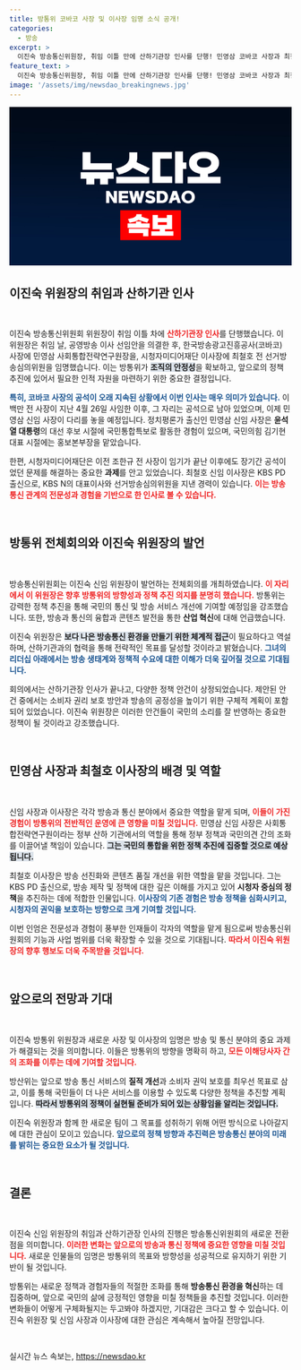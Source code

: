 ```yaml
---
title: 방통위 코바코 사장 및 이사장 임명 소식 공개!
categories:
  - 방송
excerpt: >
  이진숙 방송통신위원장, 취임 이틀 만에 산하기관장 인사를 단행! 민영삼 코바코 사장과 최철호 시청자미디어재단 이사장이 새롭게 임명된다. 정치와 방송의 연결고리는? 클릭해 자세히 알아보세요!
feature_text: >
  이진숙 방송통신위원장, 취임 이틀 만에 산하기관장 인사를 단행! 민영삼 코바코 사장과 최철호 시청자미디어재단 이사장이 새롭게 임명된다. 정치와 방송의 연결고리는? 클릭해 자세히 알아보세요!
image: '/assets/img/newsdao_breakingnews.jpg'
---
```


<p><img src="/assets/img/newsdao_breakingnews.jpg" alt="flaretime 속보" /></p>

<h2 data-ke-size="size26">이진숙 위원장의 취임과 산하기관 인사</h2>

<p data-ke-size="size16">&nbsp;</p>

<p>이진숙 방송통신위원회 위원장이 취임 이틀 차에 <b><span style="color: #ee2323;">산하기관장 인사</span></b>를 단행했습니다. 이 위원장은 취임 날, 공영방송 이사 선임안을 의결한 후, 한국방송광고진흥공사(코바코) 사장에 민영삼 사회통합전략연구원장을, 시청자미디어재단 이사장에 최철호 전 선거방송심의위원을 임명했습니다. 이는 방통위가 <b><span style="background-color: #21538527;">조직의 안정성</span></b>을 확보하고, 앞으로의 정책 추진에 있어서 필요한 인적 자원을 마련하기 위한 중요한 결정입니다. </p>

<p><b><span style="color: #1a5490;">특히, 코바코 사장의 공석이 오래 지속된 상황에서 이번 인사는 매우 의미가 있습니다.</span></b> 이백만 전 사장이 지난 4월 26일 사임한 이후, 그 자리는 공석으로 남아 있었으며, 이제 민영삼 신임 사장이 다리를 놓을 예정입니다. 정치평론가 출신인 민영삼 신임 사장은 <b>윤석열 대통령</b>의 대선 후보 시절에 국민통합특보로 활동한 경험이 있으며, 국민의힘 김기현 대표 시절에는 홍보본부장을 맡았습니다. </p>

<p>한편, 시청자미디어재단은 이전 조한규 전 사장이 임기가 끝난 이후에도 장기간 공석이었던 문제를 해결하는 중요한 <b>과제</b>를 안고 있었습니다. 최철호 신임 이사장은 KBS PD 출신으로, KBS N의 대표이사와 선거방송심의위원을 지낸 경력이 있습니다. <b><span style="color: #ee2323;">이는 방송통신 관계의 전문성과 경험을 기반으로 한 인사로 볼 수 있습니다.</span></b> </p>

<p data-ke-size="size16">&nbsp;</p>

<h2 data-ke-size="size26">방통위 전체회의와 이진숙 위원장의 발언</h2>

<p data-ke-size="size16">&nbsp;</p>

<p>방송통신위원회는 이진숙 신임 위원장이 발언하는 전체회의를 개최하였습니다. <b><span style="color: #ee2323;">이 자리에서 이 위원장은 향후 방통위의 방향성과 정책 추진 의지를 분명히 했습니다.</span></b> 방통위는 강력한 정책 추진을 통해 국민의 통신 및 방송 서비스 개선에 기여할 예정임을 강조했습니다. 또한, 방송과 통신의 융합과 콘텐츠 발전을 통한 <b>산업 혁신</b>에 대해 언급했습니다.</p>

<p>이진숙 위원장은 <b><span style="background-color: #21538527;">보다 나은 방송통신 환경을 만들기 위한 체계적 접근</span></b>이 필요하다고 역설하며, 산하기관과의 협력을 통해 전략적인 목표를 달성할 것이라고 밝혔습니다. <b><span style="color: #1a5490;">그녀의 리더십 아래에서는 방송 생태계와 정책적 수요에 대한 이해가 더욱 깊어질 것으로 기대됩니다.</span></b> </p>

<p>회의에서는 산하기관장 인사가 끝나고, 다양한 정책 안건이 상정되었습니다. 제안된 안건 중에서는 소비자 권리 보호 방안과 방송의 공정성을 높이기 위한 구체적 계획이 포함되어 있었습니다. 이진숙 위원장은 이러한 안건들이 국민의 소리를 잘 반영하는 중요한 정책이 될 것이라고 강조했습니다.</p>

<p data-ke-size="size16">&nbsp;</p>

<h2 data-ke-size="size26">민영삼 사장과 최철호 이사장의 배경 및 역할</h2>

<p data-ke-size="size16">&nbsp;</p>

<p>신임 사장과 이사장은 각각 방송과 통신 분야에서 중요한 역할을 맡게 되며, <b><span style="color: #ee2323;">이들이 가진 경험이 방통위의 전반적인 운영에 큰 영향을 미칠 것입니다.</span></b> 민영삼 신임 사장은 사회통합전략연구원이라는 정부 산하 기관에서의 역할을 통해 정부 정책과 국민의견 간의 조화를 이끌어낼 책임이 있습니다. <b><span style="background-color: #21538527;">그는 국민의 통합을 위한 정책 추진에 집중할 것으로 예상됩니다.</span></b> </p>

<p>최철호 이사장은 방송 선진화와 콘텐츠 품질 개선을 위한 역할을 맡을 것입니다. 그는 KBS PD 출신으로, 방송 제작 및 정책에 대한 깊은 이해를 가지고 있어 <b>시청자 중심의 정책</b>을 추진하는 데에 적합한 인물입니다. <b><span style="color: #1a5490;">이사장의 기존 경험은 방송 정책을 심화시키고, 시청자의 권익을 보호하는 방향으로 크게 기여할 것입니다.</span></b> </p>

<p>이번 인엄은 전문성과 경험이 풍부한 인재들이 각자의 역할을 맡게 됨으로써 방송통신위원회의 기능과 사업 범위를 더욱 확장할 수 있을 것으로 기대됩니다. <b><span style="color: #ee2323;">따라서 이진숙 위원장의 향후 행보도 더욱 주목받을 것입니다.</span></b> </p>

<p data-ke-size="size16">&nbsp;</p>

<h2 data-ke-size="size26">앞으로의 전망과 기대</h2>

<p data-ke-size="size16">&nbsp;</p>

<p>이진숙 방통위 위원장과 새로운 사장 및 이사장의 임명은 방송 및 통신 분야의 중요 과제가 해결되는 것을 의미합니다. 이들은 방통위의 방향을 명확히 하고, <b><span style="color: #ee2323;">모든 이해당사자 간의 조화를 이루는 데에 기여할 것입니다.</span></b> </p>

<p>방산위는 앞으로 방송 통신 서비스의 <b>질적 개선</b>과 소비자 권익 보호를 최우선 목표로 삼고, 이를 통해 국민들이 더 나은 서비스를 이용할 수 있도록 다양한 정책을 추진할 계획입니다. <b><span style="background-color: #21538527;">따라서 방통위의 정책이 실현될 준비가 되어 있는 상황임을 알리는 것입니다.</span></b></p>

<p>이진숙 위원장과 함께 한 새로운 팀이 그 목표를 성취하기 위해 어떤 방식으로 나아갈지에 대한 관심이 모이고 있습니다. <b><span style="color: #1a5490;">앞으로의 정책 방향과 추진력은 방송통신 분야의 미래를 밝히는 중요한 요소가 될 것입니다.</span></b> </p>

<p data-ke-size="size16">&nbsp;</p>

<h2 data-ke-size="size26">결론</h2>

<p data-ke-size="size16">&nbsp;</p>

<p>이진숙 신임 위원장의 취임과 산하기관장 인사의 진행은 방송통신위원회의 새로운 전환점을 의미합니다. <b><span style="color: #ee2323;">이러한 변화는 앞으로의 방송과 통신 정책에 중요한 영향을 미칠 것입니다.</span></b> 새로운 인물들의 임명은 방통위의 목표와 방향성을 성공적으로 유지하기 위한 기반이 될 것입니다. </p>

<p>방통위는 새로운 정책과 경험자들의 적절한 조화를 통해 <b>방송통신 환경을 혁신</b>하는 데 집중하며, 앞으로 국민의 삶에 긍정적인 영향을 미칠 정책들을 추진할 것입니다. 이러한 변화들이 어떻게 구체화될지는 두고봐야 하겠지만, 기대감은 크다고 할 수 있습니다. 이진숙 위원장 및 신임 사장과 이사장에 대한 관심은 계속해서 높아질 전망입니다.</p>

<p data-ke-size="size16">&nbsp;</p>
실시간 뉴스 속보는, <a href="https://newsdao.kr" rel="dofollow">https://newsdao.kr</a>


